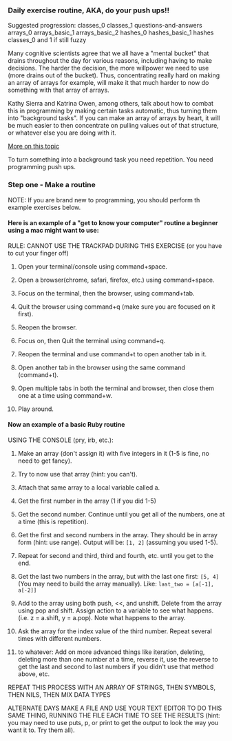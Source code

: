 ### Daily exercise routine, AKA, do your push ups!!

Suggested progression:
classes_0
classes_1
questions-and-answers
arrays_0
arrays_basic_1
arrays_basic_2
hashes_0
hashes_basic_1
hashes
classes_0 and 1 if still fuzzy

Many cognitive scientists agree that we all have a "mental bucket" that drains throughout the day
for various reasons, including having to make decisions. The harder the decision, the more willpower 
we need to use (more drains out of the bucket). Thus, concentrating really hard on making an array of
arrays for example, will make it that much harder to now do something with that array of arrays. 
 
Kathy Sierra and Katrina Owen, among others, talk about how to combat this in programming by making 
certain tasks automatic, thus turning them into "background tasks". If you can make an array of arrays 
by heart, it will be much easier to then concentrate on pulling values out of that structure, or whatever 
else you are doing with it. 

[More on this topic](http://www.scienceofrunning.com/2014/05/the-psychology-of-mental-toughness.html)

To turn something into a background task you need repetition. You need programming push ups.

### Step one - Make a routine

NOTE: If you are brand new to programming, you should perform th example exercises below.

#### Here is an example of a "get to know your computer" routine a beginner using a mac might want to use:

RULE: CANNOT USE THE TRACKPAD DURING THIS EXERCISE (or you have to cut your finger off)

1. Open your terminal/console using command+space.

2. Open a browser(chrome, safari, firefox, etc.) using command+space.

3. Focus on the terminal, then the browser, using command+tab.

4. Quit the browser using command+q (make sure you are focused on it first).

5. Reopen the browser.

6. Focus on, then Quit the terminal using command+q.

7. Reopen the terminal and use command+t to open another tab in it.

8. Open another tab in the browser using the same command (command+t).

9. Open multiple tabs in both the terminal and browser, then close them one at a time using command+w.

10. Play around.

#### Now an example of a basic Ruby routine

USING THE CONSOLE (pry, irb, etc.):

1. Make an array (don't assign it) with five integers in it (1-5 is fine, no need to get fancy).

2. Try to now use that array (hint: you can't).

3. Attach that same array to a local variable called a.

4. Get the first number in the array (1 if you did 1-5)

5. Get the second number. Continue until you get all of the numbers, one at a time (this is repetition).

6. Get the first and second numbers in the array. They should be in array form (hint: use range). Output 
   will be: `[1, 2]` (assuming you used 1-5).

7. Repeat for second and third, third and fourth, etc. until you get to the end.

8. Get the last two numbers in the array, but with the last one first: `[5, 4]` (You may need to build the 
   array manually). Like: `last_two = [a[-1], a[-2]]`

9. Add to the array using both push, <<, and unshift. Delete from the array using pop and shift. Assign 
   action to a variable to see what happens. (i.e. z = a.shift, y = a.pop). Note what happens to the array.

10. Ask the array for the index value of the third number. Repeat several times with different numbers.

11. to whatever: Add on more advanced things like iteration, deleting, deleting more than one number at
   a time, reverse it, use the reverse to get the last and second to last numbers if you didn't use
   that method above, etc.

REPEAT THIS PROCESS WITH AN ARRAY OF STRINGS, THEN SYMBOLS, THEN NILS, THEN MIX DATA TYPES

ALTERNATE DAYS MAKE A FILE AND USE YOUR TEXT EDITOR TO DO THIS SAME THING, RUNNING THE FILE EACH TIME TO
SEE THE RESULTS (hint: you may need to use puts, p, or print to get the output to look the way you want 
it to. Try them all).
